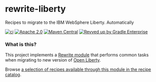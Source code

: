 # rewrite-liberty
Recipes to migrate to the IBM WebSphere Liberty. Automatically

[![ci](https://github.com/openrewrite/rewrite-liberty/actions/workflows/ci.yml/badge.svg)](https://github.com/openrewrite/rewrite-liberty/actions/workflows/ci.yml)
[![Apache 2.0](https://img.shields.io/github/license/openrewrite/rewrite-liberty.svg)](https://www.apache.org/licenses/LICENSE-2.0)
[![Maven Central](https://img.shields.io/maven-central/v/org.openrewrite.recipe/rewrite-liberty.svg)](https://mvnrepository.com/artifact/org.openrewrite.recipe/rewrite-liberty)
[![Revved up by Gradle Enterprise](https://img.shields.io/badge/Revved%20up%20by-Gradle%20Enterprise-06A0CE?logo=Gradle&labelColor=02303A)](https://ge.openrewrite.org/scans)

### What is this?

This project implements a [Rewrite module](https://github.com/openrewrite/rewrite) that performs common tasks when migrating to new version of [Open Liberty](https://openliberty.io/).

Browse [a selection of recipes available through this module in the recipe catalog](https://docs.openrewrite.org/recipes/liberty).
